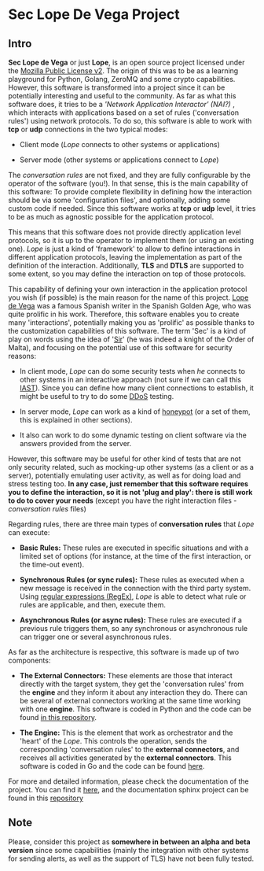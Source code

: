 Sec Lope De Vega Project
========================

Intro
-----
**Sec Lope de Vega** or just **Lope**, is an open source project licensed under the [Mozilla Public License v2](https://www.mozilla.org/en-US/MPL/2.0/FAQ/). 
The origin of this was to be as a learning playground for Python, Golang, ZeroMQ and some crypto capabilities. 
However, this software is transformed into a project since it can be potentially interesting and useful to the community.
As far as what this software does, it tries to be a *'Network Application Interactor' (NAI?)* , 
which interacts with applications based on a set of rules ('conversation rules') using network protocols.
To do so, this software is able to work with **tcp** or **udp** connections in the two typical modes: 

- Client mode (*Lope* connects to other systems or applications) 

- Server mode (other systems or applications connect to *Lope*)

The *conversation rules* are not fixed, and they are fully configurable by the operator of the software (you!). In that sense, this is the main capability of this software: 
To provide complete flexibility in defining how the interaction should be via some 'configuration files', and optionally, adding some custom code if needed. 
Since this software works at **tcp** or **udp** level, it tries to be as much as agnostic possible for the application protocol. 

This means that this software does not provide directly application level protocols, so it is up to the operator to implement them (or using an existing one). 
*Lope* is just a kind of 'framework' to allow to define interactions in different application protocols, leaving the implementation as part of the definition of the interaction.
Additionally, **TLS** and **DTLS** are supported to some extent, so you may define the interaction on top of those protocols. 

This capability of defining your own interaction in the application protocol you wish (if possible) is the main reason for the name of this project. 
[Lope de Vega](https://en.wikipedia.org/wiki/Lope_de_Vega) was a famous Spanish writer in the Spanish Golden Age, who was quite prolific in his work. 
Therefore, this software enables you to create many 'interactions', potentially making you as 'prolific' as possible thanks to the customization capabilities of this software. 
The term 'Sec' is a kind of play on words using the idea of '[Sir](https://en.wikipedia.org/wiki/Sir)' (he was indeed a knight of the Order of Malta), 
and focusing on the potential use of this software for security reasons:

- In client mode, *Lope* can do some security tests when *he* connects to other systems in an interactive approach 
  (not sure if we can call this [IAST](https://owasp.org/www-project-devsecops-guideline/latest/02c-Interactive-Application-Security-Testing)). 
  Since you can define how many client connections to establish, it might be useful to try to do some [DDoS](https://en.wikipedia.org/wiki/Denial-of-service_attack) testing.

- In server mode, *Lope* can work as a kind of [honeypot](https://en.wikipedia.org/wiki/Honeypot_(computing)) (or a set of them, this is explained in other sections). 
- It also can work to do some dynamic testing on client software via the answers provided from the server.

However, this software may be useful for other kind of tests that are not only security related, such as mocking-up other systems (as a client or as a server), 
potentially emulating user activity, as well as for doing load and stress testing too. **In any case, just remember that this software requires you to define the interaction, 
so it is not 'plug and play': there is still work to do to cover your needs** (except you have the right interaction files - *conversation rules* files)

Regarding rules, there are three main types of **conversation rules** that *Lope* can execute:

- **Basic Rules:** These rules are executed in specific situations and with a limited set of options (for instance, at the time of the first interaction, or the time-out event).

- **Synchronous Rules (or sync rules):** These rules as executed when a new message is received in the connection with the third party system. 
  Using  [regular expressions (RegEx)](https://en.wikipedia.org/wiki/Regular_expression), 
  *Lope* is able to detect what rule or rules are applicable, and then, execute them.

- **Asynchronous Rules (or async rules):** These rules are executed if a previous rule triggers them, so any synchronous or asynchronous rule can trigger one or several asynchronous rules.

As far as the architecture is respective, this software is made up of two components:

- **The External Connectors:** These elements are those that interact directly with the target system, they get the 'conversation rules' from the **engine** and they inform it about any interaction they do.
  There can be several of external connectors working at the same time working with one **engine**. This software is coded in Python and the code can be found [in this repository](https://github.com/4LB3R70D/SecLopeDeVega-External_Connector).

- **The Engine:** This is the element that work as orchestrator and the 'heart' of the *Lope*. This controls the operation, sends the corresponding 'conversation rules' to the **external connectors**, 
  and receives all activities generated by the **external connectors**. This software is coded in Go and the code can be found [here](https://github.com/4LB3R70D/SecLopeDeVega-Engine).

For more and detailed information, please check the documentation of the project. You can find it [here](https://seclopedevega-docs.readthedocs.io), 
and the documentation sphinx project can be found in this [repository](https://github.com/4LB3R70D/SecLopeDeVega-Docs)

Note
-----
   Please, consider this project as **somewhere in between an alpha and beta version** since some capabilities (mainly the integration with other systems for sending alerts, as well as the support of TLS) have not been fully tested.
